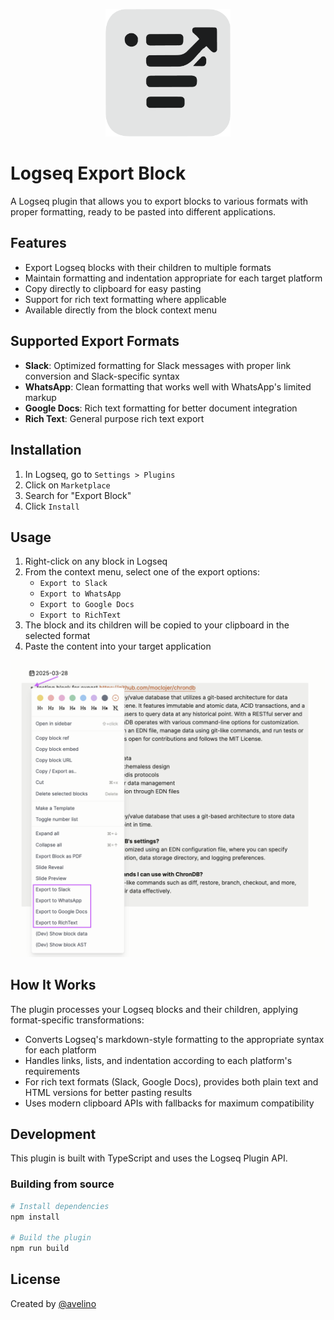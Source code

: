 <p align="center">
   <a href="https://github.com/avelino/logseq-export-block" alt="logseq export block github repository" target="_blank">
      <img src="./logseq_export_block_logo.png" width="200" alt="logseq export block" />
   </a>
</p>

# Logseq Export Block

A Logseq plugin that allows you to export blocks to various formats with proper formatting, ready to be pasted into different applications.

## Features

- Export Logseq blocks with their children to multiple formats
- Maintain formatting and indentation appropriate for each target platform
- Copy directly to clipboard for easy pasting
- Support for rich text formatting where applicable
- Available directly from the block context menu

## Supported Export Formats

- **Slack**: Optimized formatting for Slack messages with proper link conversion and Slack-specific syntax
- **WhatsApp**: Clean formatting that works well with WhatsApp's limited markup
- **Google Docs**: Rich text formatting for better document integration
- **Rich Text**: General purpose rich text export

## Installation

1. In Logseq, go to `Settings > Plugins`
2. Click on `Marketplace`
3. Search for "Export Block"
4. Click `Install`

## Usage

1. Right-click on any block in Logseq
2. From the context menu, select one of the export options:
   - `Export to Slack`
   - `Export to WhatsApp`
   - `Export to Google Docs`
   - `Export to RichText`
3. The block and its children will be copied to your clipboard in the selected format
4. Paste the content into your target application

![screenshot](./screenshot.png)

## How It Works

The plugin processes your Logseq blocks and their children, applying format-specific transformations:

- Converts Logseq's markdown-style formatting to the appropriate syntax for each platform
- Handles links, lists, and indentation according to each platform's requirements
- For rich text formats (Slack, Google Docs), provides both plain text and HTML versions for better pasting results
- Uses modern clipboard APIs with fallbacks for maximum compatibility

## Development

This plugin is built with TypeScript and uses the Logseq Plugin API.

### Building from source

```bash
# Install dependencies
npm install

# Build the plugin
npm run build
```

## License

Created by [@avelino](https://github.com/avelino)
